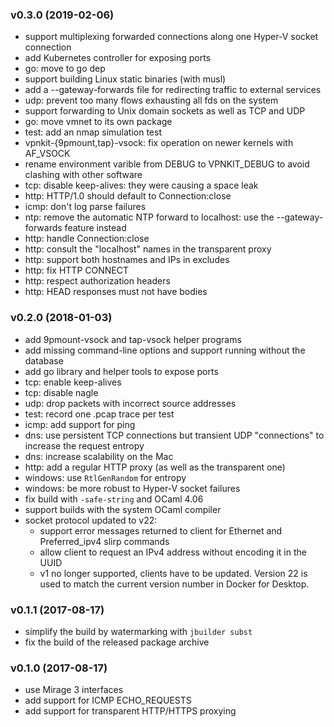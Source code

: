 ### v0.3.0 (2019-02-06)

* support multiplexing forwarded connections along one Hyper-V socket connection
* add Kubernetes controller for exposing ports
* go: move to go dep
* support building Linux static binaries (with musl)
* add a --gateway-forwards file for redirecting traffic to external services
* udp: prevent too many flows exhausting all fds on the system
* support forwarding to Unix domain sockets as well as TCP and UDP
* go: move vmnet to its own package
* test: add an nmap simulation test
* vpnkit-{9pmount,tap}-vsock: fix operation on newer kernels with AF\_VSOCK
* rename environment varible from DEBUG to VPNKIT\_DEBUG to avoid clashing with
  other software
* tcp: disable keep-alives: they were causing a space leak
* http: HTTP/1.0 should default to Connection:close
* icmp: don't log parse failures
* ntp: remove the automatic NTP forward to localhost: use the --gateway-forwards
  feature instead
* http: handle Connection:close
* http: consult the "localhost" names in the transparent proxy
* http: support both hostnames and IPs in excludes
* http: fix HTTP CONNECT
* http: respect authorization headers
* http: HEAD responses must not have bodies

### v0.2.0 (2018-01-03)

* add 9pmount-vsock and tap-vsock helper programs
* add missing command-line options and support running without the database
* add go library and helper tools to expose ports
* tcp: enable keep-alives
* tcp: disable nagle
* udp: drop packets with incorrect source addresses
* test: record one .pcap trace per test
* icmp: add support for ping
* dns: use persistent TCP connections but transient UDP "connections" to increase
  the request entropy
* dns: increase scalability on the Mac
* http: add a regular HTTP proxy (as well as the transparent one)
* windows: use `RtlGenRandom` for entropy
* windows: be more robust to Hyper-V socket failures
* fix build with `-safe-string` and OCaml 4.06
* support builds with the system OCaml compiler
* socket protocol updated to v22:
    - support error messages returned to client for Ethernet and Preferred_ipv4
      slirp commands
    - allow client to request an IPv4 address without encoding it in the UUID
    - v1 no longer supported, clients have to be updated. Version 22 is used to
      match the current version number in Docker for Desktop.

### v0.1.1 (2017-08-17)

* simplify the build by watermarking with `jbuilder subst`
* fix the build of the released package archive

### v0.1.0 (2017-08-17)

* use Mirage 3 interfaces
* add support for ICMP ECHO_REQUESTS
* add support for transparent HTTP/HTTPS proxying
